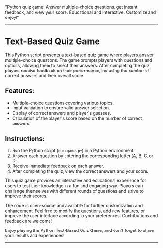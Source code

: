 "Python quiz game: Answer multiple-choice questions, get instant feedback, and view your score. Educational and interactive. Customize and enjoy!"

----

# Text-Based Quiz Game

This Python script presents a text-based quiz game where players answer multiple-choice questions. The game prompts players with questions and options, allowing them to select their answers. After completing the quiz, players receive feedback on their performance, including the number of correct answers and their overall score.

## Features:
- Multiple-choice questions covering various topics.
- Input validation to ensure valid answer selection.
- Display of correct answers and player's guesses.
- Calculation of the player's score based on the number of correct answers.

## Instructions:
1. Run the Python script (`quizgame.py`) in a Python environment.
2. Answer each question by entering the corresponding letter (A, B, C, or D).
3. Receive immediate feedback on each answer.
4. After completing the quiz, view the correct answers and your score.

This quiz game provides an interactive and educational experience for users to test their knowledge in a fun and engaging way. Players can challenge themselves with different rounds of questions and strive to improve their scores.

The code is open-source and available for further customization and enhancement. Feel free to modify the questions, add new features, or improve the user interface according to your preferences. Contributions and feedback are welcome!

Enjoy playing the Python Text-Based Quiz Game, and don't forget to share your results and experiences!

----
